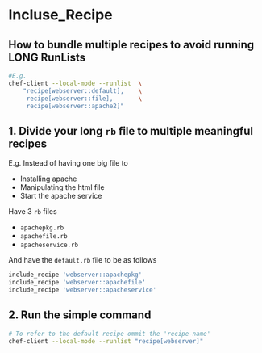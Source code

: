 # Incluse_Recipe

## How to bundle multiple recipes to avoid running LONG RunLists

```bash
#E.g.
chef-client --local-mode --runlist  \
    "recipe[webserver::default],    \
     recipe[webserver::file],       \
     recipe[webserver::apache2]"
```

## 1. Divide your **long** `rb` file to multiple **meaningful** recipes

E.g.
Instead of having one big file to

- Installing apache
- Manipulating the html file
- Start the apache service

Have 3 `rb` files

- `apachepkg.rb`
- `apachefile.rb`
- `apacheservice.rb`

And have the `default.rb` file to be as follows

```ruby
include_recipe 'webserver::apachepkg'
include_recipe 'webserver::apachefile'
include_recipe 'webserver::apacheservice'
```

## 2. Run the simple command

```bash
# To refer to the default recipe ommit the 'recipe-name'
chef-client --local-mode --runlist "recipe[webserver]"
```
